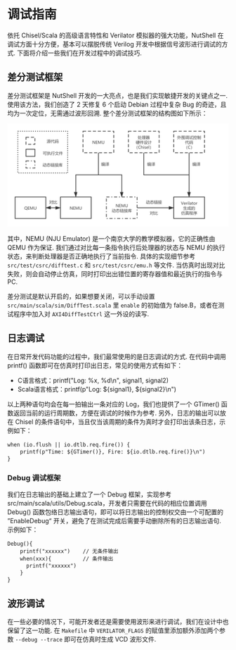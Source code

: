 # 调试指南

依托 Chisel/Scala 的高级语言特性和 Verilator 模拟器的强大功能，NutShell 在调试方面十分方便，基本可以摆脱传统 Verilog 开发中根据信号波形进行调试的方式. 下面将介绍一些我们在开发过程中的调试技巧.

## 差分测试框架

差分测试框架是 NutShell 开发的一大亮点，也是我们实现敏捷开发的关键点之一. 使用该方法，我们创造了 2 天修复 6 个启动 Debian 过程中复杂 Bug 的奇迹，且均为一次定位，无需通过波形回溯. 整个差分测试框架的结构图如下所示：

![](diff-test.png)

其中，NEMU (NJU Emulator) 是一个南京大学的教学模拟器，它的正确性由 QEMU 作为保证. 我们通过对比每一条指令执行后处理器的状态与 NEMU 的执行状态，来判断处理器是否正确地执行了当前指令. 具体的实现细节参考 `src/test/csrc/difftest.c` 和 `src/test/csrc/emu.h` 等文件. 当仿真时出现对比失败，则会自动停止仿真，同时打印出出错位置的寄存器值和最近执行的指令与 PC.

差分测试是默认开启的，如果想要关闭，可以手动设置 `src/main/scala/sim/DiffTest.scala` 里 `enable` 的初始值为 false.B，或者在测试程序中加入对 `AXI4DiffTestCtrl` 这一外设的读写.



## 日志调试

在日常开发代码功能的过程中，我们最常使用的是日志调试的方式. 在代码中调用 printf() 函数即可在仿真时打印出日志，常见的使用方式有如下：

* C语言格式：printf("Log: %x, %d\n", signal1, signal2)
* Scala语言格式：printf(p"Log: \${signal1}, \${signal2}\n")

以上两种语句均会在每一拍输出一条对应的 Log，我们也提供了一个 GTimer() 函数返回当前的运行周期数，方便在调试的时候作为参考. 另外，日志的输出可以放在 Chisel 的条件语句中，当且仅当该周期的条件为真时才会打印出该条日志，示例如下：

```
when (io.flush || io.dtlb.req.fire()) {
    printf(p"Time: ${GTimer()}, Fire: ${io.dtlb.req.fire()}\n")
}
```

### Debug 调试框架

我们在日志输出的基础上建立了一个 Debug 框架，实现参考 src/main/scala/utils/Debug.scala，开发者只需要在代码的相应位置调用 Debug() 函数包络日志输出语句，即可以将日志输出的控制权交由一个可配置的 ”EnableDebug“ 开关，避免了在测试完成后需要手动删除所有的日志输出语句. 示例如下：

```
Debug(){
    printf("xxxxxx")    // 无条件输出
    when(xxx){          // 条件输出
      printf("xxxxxx")
    }
}
```



## 波形调试

在一些必要的情况下，可能开发者还是需要使用波形来进行调试，我们在设计中也保留了这一功能.  在 `Makefile` 中 `VERILATOR_FLAGS` 的赋值里添加额外添加两个参数 `--debug --trace` 即可在仿真时生成 VCD 波形文件.